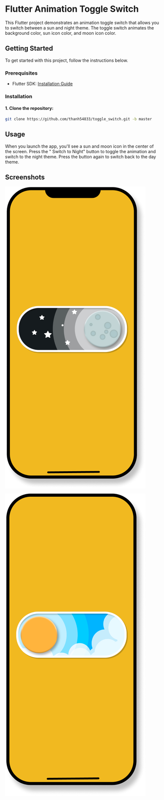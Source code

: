# Flutter Animation Toggle Switch

This Flutter project demonstrates an animation toggle switch that allows you to switch between a sun
and night theme. The toggle switch animates the background color, sun icon color, and moon icon
color.

## Getting Started

To get started with this project, follow the instructions below.

### Prerequisites

- Flutter SDK: [Installation Guide](https://flutter.dev/docs/get-started/install)

### Installation

#### 1. Clone the repository:

```bash
git clone https://github.com/thanh54833/toggle_switch.git -b master
```

## Usage

When you launch the app, you'll see a sun and moon icon in the center of the screen. Press the "
Switch to Night" button to toggle the animation and switch to the night theme. Press the button
again to switch back to the day theme.

## Screenshots

![Screenshot sun](screenshot/screenshot_night.png)

![Screenshot night](screenshot/screenshot_sun.png)


